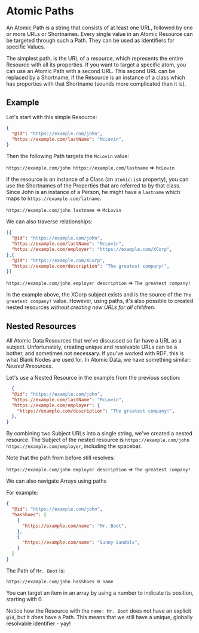 # Atomic Paths

An Atomic Path is a string that consists of at least one URL, followed by one or more URLs or Shortnames.
Every single value in an Atomic Resource can be targeted through such a Path.
They can be used as identifiers for specific Values.

The simplest path, is the URL of a resource, which represents the entire Resource with all its properties.
If you want to target a specific atom, you can use an Atomic Path with a second URL.
This second URL can be replaced by a Shortname, if the Resource is an instance of a class which has properties with that Shortname (sounds more complicated than it is).

## Example

Let's start with this simple Resource:

```json
{
  "@id": "https://example.com/john",
  "https://example.com/lastName": "McLovin",
}
```

Then the following Path targets the `McLovin` value:

`https://example.com/john https://example.com/lastname` => `McLovin`

If the resource is an instance of a Class (an `atomic:isA` property), you can use the Shortnames of the Properties that are referred to by that class.
Since John is an instance of a Person, he might have a `lastname` which maps to `https://example.com/latname`.

`https://example.com/john lastname` => `McLovin`

We can also traverse relationships:

```json
[{
  "@id": "https://example.com/john",
  "https://example.com/lastName": "McLovin",
  "https://example.com/employer": "https://example.com/XCorp",
},{
  "@id": "https://example.com/XCorp",
  "https://example.com/description": "The greatest company!",
}]
```

`https://example.com/john employer description` => `The greatest company!`

In the example above, the XCorp subject exists and is the source of the `The greatest company!` value.
However, using paths, it's also possible to created nested resources _without creating new URLs for all children_.

## Nested Resources

All Atomic Data Resources that we've discussed so far have a URL as a subject.
Unfortunately, creating unique and resolvable URLs can be a bother, and sometimes not necessary.
If you've worked with RDF, this is what Blank Nodes are used for.
In Atomic Data, we have something similar: _Nested Resources_.

Let's use a Nested Resource in the example from the previous section:

```json
  {
  "@id": "https://example.com/john",
  "https://example.com/lastName": "McLovin",
  "https://example.com/employer": {
    "https://example.com/description": "The greatest company!",
  },
}
```

By combining two Subject URLs into a single string, we've created a nested resource.
The Subject of the nested resource is `https://example.com/john https://example.com/employer`, including the spacebar.

Note that the path from before still resolves:

`https://example.com/john employer description` => `The greatest company!`

We can also navigate Arrays using paths

For example:

```json
{
  "@id": "https://example.com/john",
  "hasShoes": [
    {
      "https://example.com/name": "Mr. Boot",
    },
    {
      "https://example.com/name": "Sunny Sandals",
    }
  ]
}
```

The Path of `Mr. Boot` is:

```
https://example.com/john hasShoes 0 name
```

You can target an item in an array by using a number to indicate its position, starting with 0.

Notice how the Resource with the `name: Mr. Boot` does not have an explicit `@id`, but it _does_ have a Path.
This means that we still have a unique, globally resolvable identifier - yay!
